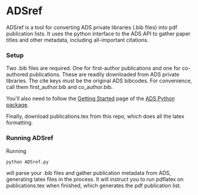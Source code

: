 # ADSref

ADSref is a tool for converting ADS private libraries (.bib files) into pdf publication lists.
It uses the python interface to the ADS API to gather paper titles and other metadata, including all-important citations.


### Setup

Two .bib files are required. One for first-author publications and one for co-authored publications.
These are readily downloaded from ADS private libraries. The cite keys must be the original ADS bibcodes.
For convenience, call them first\_author.bib and co\_author.bib.

You'll also need to follow the [Getting Started](https://ads.readthedocs.io/en/latest/#getting-started) page of the [ADS Python package](https://ads.readthedocs.io/en/latest/).

Finally, download publications.tex from this repo, which does all the latex formatting.

### Running ADSref

Running
```
python ADSref.py
```
will parse your .bib files and gather publication metadata from ADS, generating latex files in the process.
It will instruct you to run pdflatex on publications.tex when finished, which generates the pdf publication list.